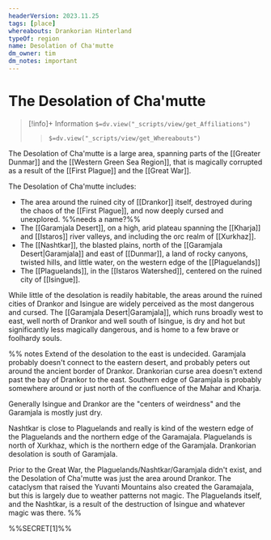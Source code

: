 ```yaml
---
headerVersion: 2023.11.25
tags: [place]
whereabouts: Drankorian Hinterland
typeOf: region
name: Desolation of Cha'mutte
dm_owner: tim
dm_notes: important
---
```

# The Desolation of Cha'mutte
>[!info]+ Information
> `$=dv.view("_scripts/view/get_Affiliations")`
>> `$=dv.view("_scripts/view/get_Whereabouts")`

The Desolation of Cha'mutte is a large area, spanning parts of the [[Greater Dunmar]] and the [[Western Green Sea Region]], that is magically corrupted as a result of the [[First Plague]] and the [[Great War]]. 

The Desolation of Cha'mutte includes:
- The area around the ruined city of [[Drankor]] itself, destroyed during the chaos of the [[First Plague]], and now deeply cursed and unexplored.  %%needs a name?%%
- The [[Garamjala Desert]], on a high, arid plateau spanning the [[Kharja]] and [[Istaros]] river valleys, and including the orc realm of [[Xurkhaz]].
- The [[Nashtkar]], the blasted plains, north of the [[Garamjala Desert|Garamjala]] and east of [[Dunmar]], a land of rocky canyons, twisted hills, and little water, on the western edge of the [[Plaguelands]]
- The [[Plaguelands]], in the [[Istaros Watershed]], centered on the ruined city of [[Isingue]].

While little of the desolation is readily habitable, the areas around the ruined cities of Drankor and Isingue are widely perceived as the most dangerous and cursed. The [[Garamjala Desert|Garamjala]], which runs broadly west to east, well north of Drankor and well south of Isingue, is dry and hot but significantly less magically dangerous, and is home to a few brave or foolhardy souls.  

%% notes
Extend of the desolation to the east is undecided. Garamjala probably doesn't connect to the eastern desert, and probably peters out around the ancient border of Drankor. Drankorian curse area doesn't extend past the bay of Drankor to the east. Southern edge of Garamjala is probably somewhere around or just north of the confluence of the Mahar and Kharja. 

Generally Isingue and Drankor are the "centers of weirdness" and the Garamjala is mostly just dry. 

Nashtkar is close to Plaguelands and really is kind of the western edge of the Plaguelands and the northern edge of the Garamajala. Plaguelands is north of Xurkhaz, which is the northern edge of the Garamjala. Drankorian desolation is south of Garamjala. 

Prior to the Great War, the Plaguelands/Nashtkar/Garamjala didn't exist, and the Desolation of Cha'mutte was just the area around Drankor. The cataclysm that raised the Yuvanti Mountains also created the Garamajala, but this is largely due to weather patterns not magic. The Plaguelands itself, and the Nashtkar, is a result of the destruction of Isingue and whatever magic was there. 
%%

%%SECRET[1]%%